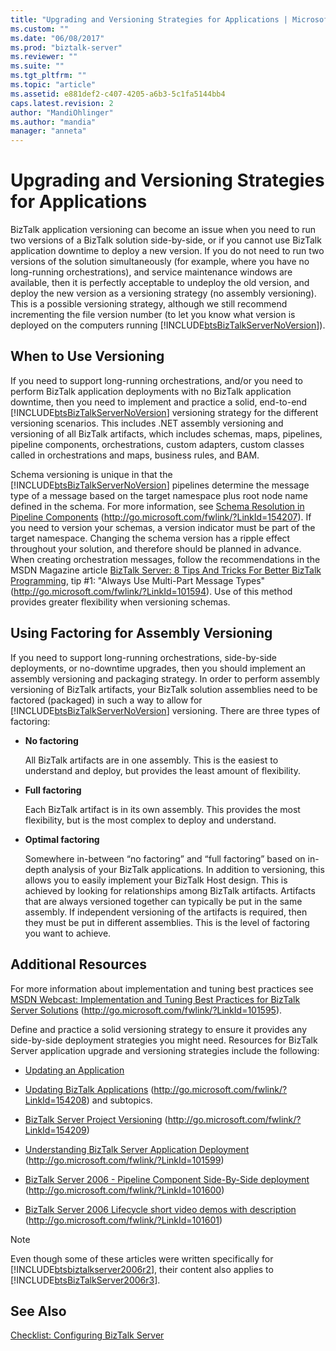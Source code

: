 ```yaml
---
title: "Upgrading and Versioning Strategies for Applications | Microsoft Docs"
ms.custom: ""
ms.date: "06/08/2017"
ms.prod: "biztalk-server"
ms.reviewer: ""
ms.suite: ""
ms.tgt_pltfrm: ""
ms.topic: "article"
ms.assetid: e881def2-c407-4205-a6b3-5c1fa5144bb4
caps.latest.revision: 2
author: "MandiOhlinger"
ms.author: "mandia"
manager: "anneta"
---
```

# Upgrading and Versioning Strategies for Applications
BizTalk application versioning can become an issue when you need to run two versions of a BizTalk solution side-by-side, or if you cannot use BizTalk application downtime to deploy a new version. If you do not need to run two versions of the solution simultaneously (for example, where you have no long-running orchestrations), and service maintenance windows are available, then it is perfectly acceptable to undeploy the old version, and deploy the new version as a versioning strategy (no assembly versioning). This is a possible versioning strategy, although we still recommend incrementing the file version number (to let you know what version is deployed on the computers running [!INCLUDE[btsBizTalkServerNoVersion](../includes/btsbiztalkservernoversion-md.md)]).  
  
## When to Use Versioning  
 If you need to support long-running orchestrations, and/or you need to perform BizTalk application deployments with no BizTalk application downtime, then you need to implement and practice a solid, end-to-end [!INCLUDE[btsBizTalkServerNoVersion](../includes/btsbiztalkservernoversion-md.md)] versioning strategy for the different versioning scenarios. This includes .NET assembly versioning and versioning of all BizTalk artifacts, which includes schemas, maps, pipelines, pipeline components, orchestrations, custom adapters, custom classes called in orchestrations and maps, business rules, and BAM.  
  
 Schema versioning is unique in that the [!INCLUDE[btsBizTalkServerNoVersion](../includes/btsbiztalkservernoversion-md.md)] pipelines determine the message type of a message based on the target namespace plus root node name defined in the schema. For more information, see [Schema Resolution in Pipeline Components](http://go.microsoft.com/fwlink/?LinkId=154207) (http://go.microsoft.com/fwlink/?LinkId=154207). If you need to version your schemas, a version indicator must be part of the target namespace. Changing the schema version has a ripple effect throughout your solution, and therefore should be planned in advance. When creating orchestration messages, follow the recommendations in the MSDN Magazine article [BizTalk Server: 8 Tips And Tricks For Better BizTalk Programming](http://go.microsoft.com/fwlink/?LinkId=101594), tip #1: "Always Use Multi-Part Message Types" (http://go.microsoft.com/fwlink/?LinkId=101594). Use of this method provides greater flexibility when versioning schemas.  
  
## Using Factoring for Assembly Versioning  
 If you need to support long-running orchestrations, side-by-side deployments, or no-downtime upgrades, then you should implement an assembly versioning and packaging strategy. In order to perform assembly versioning of BizTalk artifacts, your BizTalk solution assemblies need to be factored (packaged) in such a way to allow for [!INCLUDE[btsBizTalkServerNoVersion](../includes/btsbiztalkservernoversion-md.md)] versioning.  There are three types of factoring:  
  
-   **No factoring**  
  
     All BizTalk artifacts are in one assembly. This is the easiest to understand and deploy, but provides the least amount of flexibility.  
  
-   **Full factoring**  
  
     Each BizTalk artifact is in its own assembly. This provides the most flexibility, but is the most complex to deploy and understand.  
  
-   **Optimal factoring**  
  
     Somewhere in-between “no factoring” and “full factoring” based on in-depth analysis of your BizTalk applications. In addition to versioning, this allows you to easily implement your BizTalk Host design. This is achieved by looking for relationships among BizTalk artifacts. Artifacts that are always versioned together can typically be put in the same assembly. If independent versioning of the artifacts is required, then they must be put in different assemblies. This is the level of factoring you want to achieve.  
  
## Additional Resources  
 For more information about implementation and tuning best practices see [MSDN Webcast: Implementation and Tuning Best Practices for BizTalk Server Solutions](http://go.microsoft.com/fwlink/?LinkId=101595) (http://go.microsoft.com/fwlink/?LinkId=101595).  
  
 Define and practice a solid versioning strategy to ensure it provides any side-by-side deployment strategies you might need. Resources for BizTalk Server application upgrade and versioning strategies include the following:  
  
-   [Updating an Application](../technical-guides/updating-an-application.md)  
  
-   [Updating BizTalk Applications](http://go.microsoft.com/fwlink/?LinkId=154208) (http://go.microsoft.com/fwlink/?LinkId=154208) and subtopics.  
  
-   [BizTalk Server Project Versioning](http://go.microsoft.com/fwlink/?LinkId=154209) (http://go.microsoft.com/fwlink/?LinkId=154209)  
  
-   [Understanding BizTalk Server Application Deployment](http://go.microsoft.com/fwlink/?LinkId=101599) (http://go.microsoft.com/fwlink/?LinkId=101599)  
  
-   [BizTalk Server 2006 - Pipeline Component Side-By-Side deployment](http://go.microsoft.com/fwlink/?LinkId=101600) (http://go.microsoft.com/fwlink/?LinkId=101600)  
  
-   [BizTalk Server 2006 Lifecycle short video demos with description](http://go.microsoft.com/fwlink/?LinkId=101601) (http://go.microsoft.com/fwlink/?LinkId=101601)  
  
> [!NOTE]  
>  Even though some of these articles were written specifically for [!INCLUDE[btsbiztalkserver2006r2](../includes/btsbiztalkserver2006r2-md.md)], their content also applies to [!INCLUDE[btsBizTalkServer2006r3](../includes/btsbiztalkserver2006r3-md.md)].  
  
## See Also  
 [Checklist: Configuring BizTalk Server](../technical-guides/checklist-configuring-biztalk-server.md)
